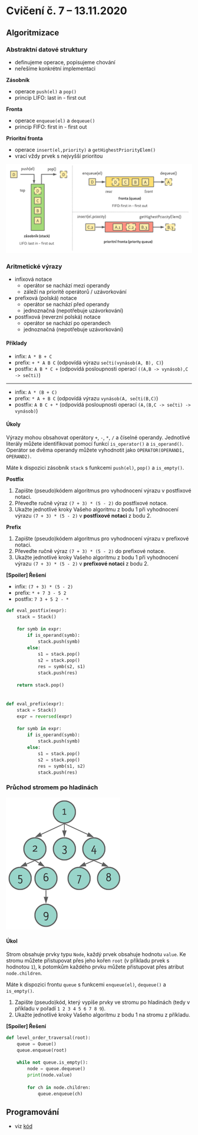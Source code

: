 # Cvičení č. 7 – 13.11.2020

## Algoritmizace

### Abstraktní datové struktury
  - definujeme operace, popisujeme chování
  - neřešíme konkrétní implementaci

**Zásobník**
  - operace `push(el)` a `pop()`
  - princip LIFO: last in - first out

**Fronta**
  - operace `enqueue(el)` a `dequeue()`
  - princip FIFO: first in - first out

**Prioritní fronta**
  - operace `insert(el,priority)` a `getHighestPriorityElem()`
  - vrací vždy prvek s nejvyšší prioritou
  
![stack-queue](stack-queue.png)


### Aritmetické výrazy
- infixová notace
  - operátor se nachází mezi operandy
  - záleží na prioritě operátorů / uzávorkování
- prefixová (polská) notace
  - operátor se nachází před operandy
  - jednoznačná (nepotřebuje uzávorkování)
- postfixová (reverzní polská) notace
  - operátor se nachází po operandech
  - jednoznačná (nepotřebuje uzávorkování)

#### Příklady
  - infix:  `A * B + C`
  - prefix:  `+ * A B C`  (odpovídá výrazu `sečti(vynásob(A, B), C)`)
  - postfix:  `A B * C +` (odpovídá posloupnosti operací `((A,B -> vynásob),C -> sečti)`)
---
  - infix:  `A * (B + C)`
  - prefix:  `* A + B C`  (odpovídá výrazu `vynásob(A, sečti(B,C)`)
  - postfix:  `A B C + *` (odpovídá posloupnosti operací `(A,(B,C -> sečti) -> vynásob)`)

#### Úkoly
Výrazy mohou obsahovat operátory `+`, `-`, `*`, `/` a číselné operandy. Jednotlivé literály můžete identifikovat pomocí funkcí `is_operator()` a `is_operand()`. Operátor se dvěma operandy můžete vyhodnotit jako `OPERATOR(OPERAND1, OPERAND2)`.

Máte k dispozici zásobník `stack` s funkcemi `push(el)`, `pop()` a `is_empty()`.

**Postfix**
1. Zapište (pseudo)kódem algoritmus pro vyhodnocení výrazu v postfixové notaci.
2. Převeďte ručně výraz `(7 + 3) * (5 - 2)` do postfixové notace.
3. Ukažte jednotlivé kroky Vašeho algoritmu z bodu 1 při vyhodnocení výrazu `(7 + 3) * (5 - 2)` v **postfixové notaci** z bodu 2.

**Prefix**
1. Zapište (pseudo)kódem algoritmus pro vyhodnocení výrazu v prefixové notaci.
2. Převeďte ručně výraz `(7 + 3) * (5 - 2)` do prefixové notace.
3. Ukažte jednotlivé kroky Vašeho algoritmu z bodu 1 při vyhodnocení výrazu `(7 + 3) * (5 - 2)` v **prefixové notaci** z bodu 2.

**[Spoiler] Řešení**

- infix: `(7 + 3) * (5 - 2)`
- prefix: `* + 7 3 - 5 2`
- postfix: `7 3 + 5 2 - *`

```python
def eval_postfix(expr):
    stack = Stack()

    for symb in expr:
        if is_operand(symb):
            stack.push(symb)
        else:
            s1 = stack.pop()
            s2 = stack.pop()
            res = symb(s2, s1)
            stack.push(res)

    return stack.pop()


def eval_prefix(expr):
    stack = Stack()
    expr = reversed(expr)

    for symb in expr:
        if is_operand(symb):
            stack.push(symb)
        else:
            s1 = stack.pop()
            s2 = stack.pop()
            res = symb(s1, s2)
            stack.push(res)
```


### Průchod stromem po hladinách

![tree](tree.png)

#### Úkol

Strom obsahuje prvky typu `Node`, každý prvek obsahuje hodnotu `value`. Ke stromu můžete přistupovat přes jeho kořen `root` (v příkladu prvek s hodnotou `1`), k potomkům každého prvku můžete přistupovat přes atribut `node.children`.

Máte k dispozici frontu `queue` s funkcemi `enqueue(el)`, `dequeue()` a `is_empty()`. 

1. Zapište (pseudo)kód, který vypíše prvky ve stromu po hladinách (tedy v příkladu v pořadí `1 2 3 4 5 6 7 8 9`).
2. Ukažte jednotlivé kroky Vašeho algoritmu z bodu 1 na stromu z příkladu.


**[Spoiler] Řešení**
```python
def level_order_traversal(root):
    queue = Queue()
    queue.enqueue(root)

    while not queue.is_empty():
        node = queue.dequeue()
        print(node.value)

        for ch in node.children:
            queue.enqueue(ch)
```

## Programování
- viz [kód](lab07.py)